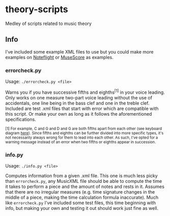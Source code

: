 # theory-scripts
Medley of scripts related to music theory

## Info 
I've included some example XML files to use but you could make more examples on [Noteflight](https://www.noteflight.com/) or [MuseScore](https://www.musescore.org/) as examples.

### errorcheck.py
Usage: `./errorcheck.py <file>`

Warns you if you have successive fifths and eighths<sup>[1]</sup> in your voice leading. Only works on one measure two-part voice leading without the use of accidentals, one line being in the bass clef and one in the treble clef. Included are test .xml files that start with error which are compatible with this script. Or make your own as long as it follows the aforementioned specifications.

<sup>[1] For example, C and G and D and G are both fifths apart from each other (see keyboard diagram [here](http://www.piano-keyboard-guide.com/wp-content/uploads/2015/05/piano-keyboard-diagram.gif)). Since fifths and eighths can be further divided into more specific types, it's not necessarily always wrong for them to lead into each other. As such, I've opted for a warning message instead of an error when two fifths or eighths appear in succession. 

### info.py
Usage: `./info.py <file>`

Computes information from a given .xml file. This one is much less picky than `errorcheck.py`, any MusicXML file should be able to compute the time it takes to perform a piece and the amount of notes and rests in it. Assumes that there are no irregular measures (e.g. time signature changes in the middle of a piece, making the time calculation formula inaccurate). Much like `errorcheck.py` I've included some test files, this time beginning with info, but making your own and testing it out should work just fine as well.
